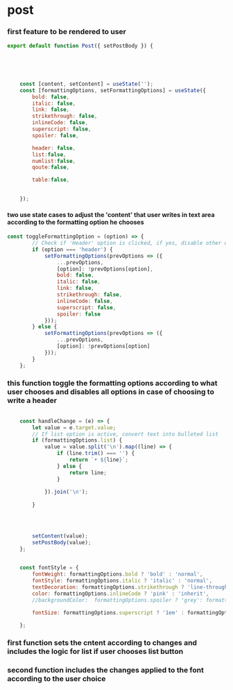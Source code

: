 # post
### first feature to be rendered to user

```jsx
export default function Post({ setPostBody }) {

    
       
  

    const [content, setContent] = useState('');
    const [formattingOptions, setFormattingOptions] = useState({
        bold: false,
        italic: false,
        link: false,
        strikethrough: false,
        inlineCode: false,
        superscript: false,
        spoiler: false,

        header: false,
        list:false,
        numlist:false,
        qoute:false,

        table:false,
       

    });

```
#### two use state cases to adjust the 'content' that user writes in text area according to the formatting option he chooses


```jsx
const toggleFormattingOption = (option) => {
        // Check if 'Header' option is clicked, if yes, disable other options
        if (option === 'header') {
            setFormattingOptions(prevOptions => ({
                ...prevOptions,
                [option]: !prevOptions[option],
                bold: false,
                italic: false,
                link: false,
                strikethrough: false,
                inlineCode: false,
                superscript: false,
                spoiler: false
            }));
        } else {
            setFormattingOptions(prevOptions => ({
                ...prevOptions,
                [option]: !prevOptions[option]
            }));
        }
    };

```
### this function toggle the formatting options according to what user chooses and disables all options in case of choosing to write a header

```jsx

    const handleChange = (e) => {
        let value = e.target.value;
        // If list option is active, convert text into bulleted list
        if (formattingOptions.list) {
            value = value.split('\n').map((line) => {
                if (line.trim() === '') {
                    return `• ${line}`;
                } else {
                    return line;
                }
                
            }).join('\n');
          
        }


    

        setContent(value);
        setPostBody(value);
    };
    

    const fontStyle = {
        fontWeight: formattingOptions.bold ? 'bold' : 'normal',
        fontStyle: formattingOptions.italic ? 'italic' : 'normal',
        textDecoration: formattingOptions.strikethrough ? 'line-through' : 'none',
        color: formattingOptions.inlineCode ? 'pink' : 'inherit',
        //backgroundColor:  formattingOptions.spoiler ? 'grey': formattingOptions.inlineCode ? 'grey' : 'transparent',

        fontSize: formattingOptions.superscript ? '1em' : formattingOptions.inlineCode ? '1em' : formattingOptions.header ? '2.5em' : '1.5em',

    };
```
### first function sets the cntent according to changes and includes the logic for list if user chooses list button
### second function includes the changes applied to the font according to the user choice